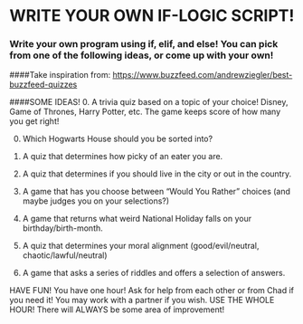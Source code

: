 # WRITE YOUR OWN IF-LOGIC SCRIPT!

### Write your own program using if, elif, and else! You can pick from one of the following ideas, or come up with your own!

####Take inspiration from: https://www.buzzfeed.com/andrewziegler/best-buzzfeed-quizzes

####SOME IDEAS!
0. A trivia quiz based on a topic of your choice! Disney, Game of Thrones, Harry Potter, etc. The game keeps score of how many you get right!

0. Which Hogwarts House should you be sorted into?

0. A quiz that determines how picky of an eater you are.

0. A quiz that determines if you should live in the city or out in the country.

0. A game that has you choose between “Would You Rather” choices (and maybe judges you on your selections?)

0. A game that returns what weird National Holiday falls on your birthday/birth-month.

0. A quiz that determines your moral alignment (good/evil/neutral, chaotic/lawful/neutral) 

0. A game that asks a series of riddles and offers a selection of answers. 

HAVE FUN! You have one hour! Ask for help from each other or from Chad if you need it! You may work with a partner if you wish.
USE THE WHOLE HOUR! There will ALWAYS be some area of improvement!
